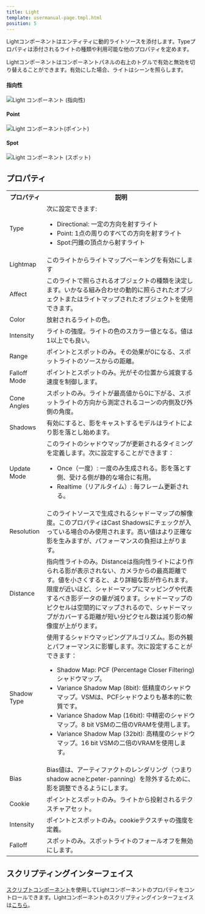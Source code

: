 ```yaml
---
title: Light
template: usermanual-page.tmpl.html
position: 5
---
```


Lightコンポーネントはエンティティに動的ライトソースを添付します。Typeプロパティは添付されるライトの種類や利用可能な他のプロパティを定めます。

Lightコンポーネントはコンポーネントパネルの右上のトグルで有効と無効を切り替えることができます。有効にした場合、ライトはシーンを照らします。

#### 指向性
![Light コンポーネント (指向性)][1]
#### Point
![Light コンポーネント(ポイント)][2]
#### Spot
![Light コンポーネント (スポット)][3]

## プロパティ

<table class="table table-striped">
    <col class="property-name"></col>
    <col class="property-description"></col>
    <tr><th>プロパティ</th><th>説明</th></tr>
    <tr><td>Type</td><td>次に設定できます:
        <ul>
            <li>Directional: 一定の方向を射すライト</li>
            <li>Point: 1点の周りのすべての方向を射すライト</li>
            <li>Spot:円錐の頂点から射すライト</li>
        </ul>
    </td></tr>
    <tr><td>Lightmap</td><td>このライトからライトマップベーキングを有効にします</td></tr>
    <tr><td>Affect</td><td>このライトで照らされるオブジェクトの種類を決定します。いかなる組み合わせの動的に照らされたオブジェクトまたはライトマップされたオブジェクトを使用できます。</td></tr>
    <tr><td>Color</td><td>放射されるライトの色。</td></tr>
    <tr><td>Intensity</td><td>ライトの強度。ライトの色のスカラー値となる。値は1以上でも良い。</td></tr>
    <tr><td>Range</td><td>ポイントとスポットのみ。その効果が0になる、スポットライトのソースからの距離。</td></tr>
    <tr><td>Falloff Mode</td><td>ポイントとスポットのみ。光がその位置から減衰する速度を制御します。</td></tr>
    <tr><td>Cone Angles</td><td>スポットのみ。ライトが最高値から0に下がる、スポットライトの方向から測定されるコーンの内側及び外側の角度。</td></tr>
    <tr><td>Shadows</td><td>有効にすると、影をキャストするモデルはライトにより影を落とし始めます。</td></tr>
    <tr><td>Update Mode</td><td>このライトのシャドウマップが更新されるタイミングを定義します。次に設定することができます：
        <ul>
            <li>Once（一度）: 一度のみ生成される。影を落とす側、受ける側が静的な場合に有用。</li>
            <li>Realtime（リアルタイム）: 毎フレーム更新される。</li>
        </ul>
    </td></tr>
    <tr><td>Resolution</td><td>このライトソースで生成されるシャドーマップの解像度。このプロパティはCast Shadowsにチェックが入っている場合のみ使用されます。高い値はより正確な影を生みますが、パフォーマンスの負担は上がります。</td></tr>
    <tr><td>Distance</td><td>指向性ライトのみ。Distanceは指向性ライトにより作られる影が表示されない、カメラからの最高距離です。値を小さくすると、より詳細な影が作られます。限度が近いほど、シャドーマップにマッピングや代表するべき影データの量が減ります。シャドーマップのピクセルは空間的にマップされるので、シャドーマップがカバーする距離が短い分ピクセル数は減り影の解像度が上がります。</td></tr>
    <tr><td>Shadow Type</td><td>使用するシャドウマッピングアルゴリズム。影の外観とパフォーマンスに影響します。次に設定することができます：
        <ul>
            <li>Shadow Map: PCF (Percentage Closer Filtering) シャドウマップ。</li>
            <li>Variance Shadow Map (8bit): 低精度のシャドウマップ。VSMは、PCFシャドウよりも基本的に軟質です。</li>
            <li>Variance Shadow Map (16bit): 中精密のシャドウマップ。8 bit VSMの二倍のVRAMを使用します。</li>
            <li>Variance Shadow Map (32bit): 高精度のシャドウマップ。16 bit VSMの二倍のVRAMを使用します。</li>
        </ul>
    </td></tr>
    <tr><td>Bias</td><td>Bias値は、アーティファクトのレンダリング（つまりshadow acneとpeter-panning）を除外するために、影を調整できるようにします。</td></tr>
    <tr><td>Cookie</td><td>ポイントとスポットのみ。ライトから投射されるテクスチャアセット。</td></tr>
    <tr><td>Intensity</td><td>ポイントとスポットのみ。cookieテクスチャの強度を定義。</td></tr>
    <tr><td>Falloff</td><td>スポットのみ。スポットライトのフォールオフを無効にします。</td></tr>
</table>

## スクリプティングインターフェイス

[スクリプトコンポーネント][4]を使用してLightコンポーネントのプロパティをコントロールできます。Lightコンポーネントのスクリプティングインターフェイスは[こちら][5]。

[1]: /images/user-manual/scenes/components/component-light-directional.png
[2]: /images/user-manual/scenes/components/component-light-point.png
[3]: /images/user-manual/scenes/components/component-light-spot.png
[4]: /user-manual/packs/components/script
[5]: /engine/api/stable/symbols/pc.LightComponent.html

